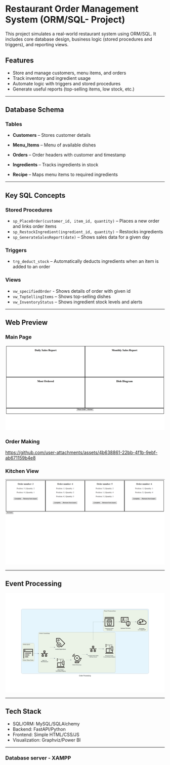 # Restaurant Order Management System (ORM/SQL- Project)

This project simulates a real-world restaurant system using ORM/SQL. It includes core database design, business logic (stored procedures and triggers), and reporting views.

## Features

- Store and manage customers, menu items, and orders
- Track inventory and ingredient usage
- Automate logic with triggers and stored procedures
- Generate useful reports (top-selling items, low stock, etc.)

---

## Database Schema

### Tables

- **Customers** – Stores customer details  

- **Menu_Items** – Menu of available dishes  

- **Orders** – Order headers with customer and timestamp

- **Ingredients** – Tracks ingredients in stock

- **Recipe** – Maps menu items to required ingredients

---

## Key SQL Concepts

### Stored Procedures
 <!-- \/ DONE -->
- `sp_PlaceOrder(customer_id, item_id, quantity)` – Places a new order and links order items 
- `sp_RestockIngredient(ingredient_id, quantity)` – Restocks ingredients
- `sp_GenerateSalesReport(date)` – Shows sales data for a given day

### Triggers
<!-- \/ DONE -->
- `trg_deduct_stock` – Automatically deducts ingredients when an item is added to an order

### Views
<!-- \/ DONE -->
- `vw_specifiedOrder` - Shows details of order with given id
- `vw_TopSellingItems` – Shows top-selling dishes
- `vw_InventoryStatus` – Shows ingredient stock levels and alerts

---
## Web Preview

### Main Page

![Main Page](RDME_files/Main_Page.png)

### Order Making

https://github.com/user-attachments/assets/4b638861-22bb-4f1b-9ebf-ab671159b4e8

### Kitchen View

![Kitchen View](RDME_files/Kitchen_View.png)

---

## Event Processing

![Order Processing](RDME_files/order_processing.png)

---
  
## Tech Stack

- SQL/ORM: MySQL/SQLAlchemy
- Backend: FastAPI/Python
- Frontend: Simple HTML/CSS/JS
- Visualization: Graphviz/Power BI

---

### Database server - XAMPP
